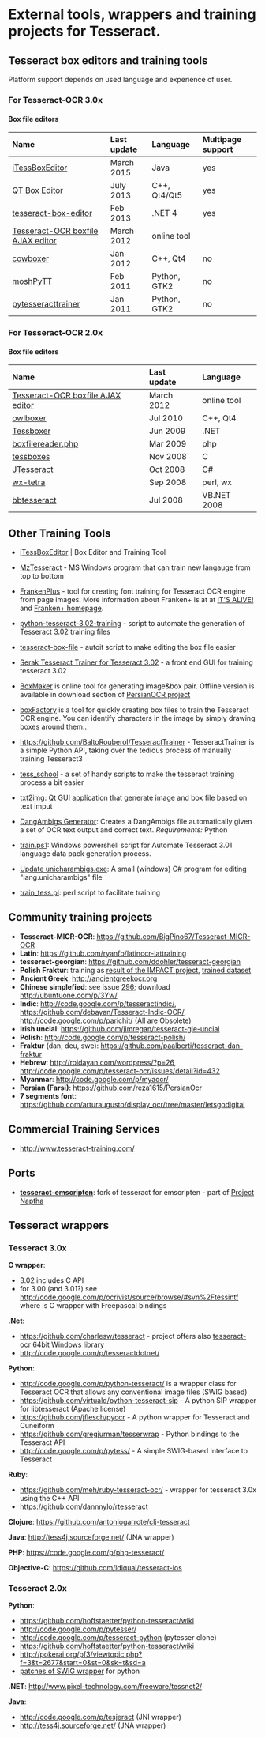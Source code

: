 # External tools, wrappers and training projects for Tesseract.

## Tesseract box editors and training tools

Platform support depends on used language and experience of user.

### For Tesseract-OCR 3.0x


#### Box file editors

| **Name** | **Last update** | **Language** | Multipage support |
|:---------|:----------------|:-------------|:------------------|
| [jTessBoxEditor](http://vietocr.sourceforge.net/training.html) | March 2015      | Java         | yes               |
| [QT Box Editor](http://zdenop.github.com/qt-box-editor/) | July 2013       | C++, Qt4/Qt5 | yes               |
| [tesseract-box-editor](http://code.google.com/p/tesseract-box-editor/) | Feb 2013        | .NET 4       | yes               |
| [Tesseract-OCR boxfile AJAX editor](http://pp19dd.com/tesseract-ocr-chopper/) | March 2012      | online tool  |
| [cowboxer](http://code.google.com/p/cowboxer/) | Jan 2012        | C++, Qt4     | no                |
| [moshPyTT ](http://code.google.com/p/moshpytt/) | Feb 2011        | Python, GTK2 | no                |
| [pytesseracttrainer](http://code.google.com/p/pytesseracttrainer/) | Jan 2011        | Python, GTK2 | no                |


### For Tesseract-OCR 2.0x


#### Box file editors

| **Name** | **Last update** | **Language** |
|:---------|:----------------|:-------------|
| [Tesseract-OCR boxfile AJAX editor](http://pp19dd.com/tesseract-ocr-chopper/) | March 2012      | online tool  |
| [owlboxer](http://code.google.com/p/owlboxer/) | Jul 2010        | C++, Qt4     |
| [Tessboxer](http://sites.google.com/site/spilkaondrej) | Jun 2009        | .NET         |
| [boxfilereader.php](http://tesseract-ocr.googlecode.com/files/boxfilereader.php) | Mar 2009        |  php         |
| [tessboxes](http://www.lbreyer.com/tessboxes.html) | Nov 2008        | C            |
| [JTesseract](http://code.google.com/p/jtesseract/) |  Oct 2008       | C#           |
| [wx-tetra](http://code.google.com/p/wx-tetra/) | Sep 2008        | perl, wx     |
| [bbtesseract](http://code.google.com/p/bbtesseract/) | Jul 2008        | VB.NET 2008  |


## Other Training Tools

  *  [jTessBoxEditor](http://vietocr.sourceforge.net/training.html) | Box Editor and Training Tool    

  * [MzTesseract](https://github.com/mazluta/MzTesseract) - MS Windows program that can train new langauge from top to bottom
  * [FrankenPlus](https://github.com/this-is-ari/python-tesseract-3.02-training) - tool for creating font training for Tesseract OCR engine from page images. More information about Franken+ is at at [IT'S ALIVE!](http://emop.tamu.edu/node/54Franken+:) and [Franken+ homepage](http://dh-emopweb.tamu.edu/Franken+/).
  * [python-tesseract-3.02-training](https://github.com/this-is-ari/python-tesseract-3.02-training) - script to automate the generation of Tesseract 3.02 training files
  * [tesseract-box-file](https://code.google.com/p/tesseract-box-file/) - autoit script to make editing the box file easier
  * [Serak Tesseract Trainer for Tesseract 3.02](https://code.google.com/p/serak-tesseract-trainer/) - a front end GUI for training tesseract 3.02
  * [BoxMaker](http://reza1615.github.com/index.html) is online tool for generating image&box pair. Offline version is available in download section of [PersianOCR project](https://github.com/reza1615/PersianOcr/downloads)
  * [boxFactory](http://www.dinosaursandmoustaches.com/boxFactory.php) is a tool for quickly creating box files to train the Tesseract OCR engine. You can identify characters in the image by simply drawing boxes around them..
  * https://github.com/BaltoRouberol/TesseractTrainer - TesseractTrainer is a simple Python API, taking over the tedious process of manually training Tesseract3
  * [tess\_school](https://github.com/ddohler/tess_school) - a set of handy scripts to make the tesseract training process a bit easier
  * [txt2img](http://code.google.com/p/txt2img/): Qt GUI application that generate image and box file based on text imput
  * [DangAmbigs Generator](http://www.cs.toronto.edu/~mreimer/tesseract.html): Creates a DangAmbigs file automatically given a set of OCR text output and correct text. _Requirements:_ Python
  * [train.ps1](http://sourceforge.net/p/vietocr/code/HEAD/tree/jTessBoxEditor/trunk/tools/): Windows powershell script for Automate Tesseract 3.01 language data pack generation process.
  * [Update unicharambigs.exe](http://code.google.com/p/tesseract-ocr/issues/detail?id=544): A small (windows) C# program for editing "lang.unicharambigs" file
  * [train\_tess.pl](http://code.google.com/p/tesseract-ocr/issues/detail?id=640): perl script to facilitate training


## Community training projects

  * **Tesseract-MICR-OCR**: https://github.com/BigPino67/Tesseract-MICR-OCR
  * **Latin**: https://github.com/ryanfb/latinocr-lattraining
  * **tesseract-georgian**: https://github.com/ddohler/tesseract-georgian
  * **Polish Fraktur**: training as [result of the IMPACT project](http://dl.psnc.pl/activities/projekty/impact/results/), [trained dataset](http://dl.psnc.pl/download/tesseract_traineddata.zip)
  * **Ancient Greek**: http://ancientgreekocr.org
  * **Chinese simplefied**: see issue [296](http://code.google.com/p/tesseract-ocr/issues/detail?id=296); download http://ubuntuone.com/p/3Yw/
  * **Indic**: http://code.google.com/p/tesseractindic/, https://github.com/debayan/Tesseract-Indic-OCR/, http://code.google.com/p/parichit/ (All are Obsolete)
  * **Irish uncial**: https://github.com/jimregan/tesseract-gle-uncial
  * **Polish**: http://code.google.com/p/tesseract-polish/
  * **Fraktur** (dan, deu, swe):  https://github.com/paalberti/tesseract-dan-fraktur
  * **Hebrew**: http://roidayan.com/wordpress/?p=26, http://code.google.com/p/tesseract-ocr/issues/detail?id=432
  * **Myanmar**: http://code.google.com/p/myaocr/
  * **Persian (Farsi)**: https://github.com/reza1615/PersianOcr
  * **7 segments font**: https://github.com/arturaugusto/display_ocr/tree/master/letsgodigital

## Commercial Training Services

  * http://www.tesseract-training.com/

## Ports

  * **[tesseract-emscripten](https://github.com/naptha/tesseract-emscripten)**: fork of tesseract for emscripten - part of [Project Naptha](http://projectnaptha.com/)

## Tesseract wrappers

### Tesseract 3.0x

**C wrapper**:
  * 3.02 includes C API
  * for 3.00 (and 3.01?) see http://code.google.com/p/ocrivist/source/browse/#svn%2Ftessintf where is C wrapper with Freepascal bindings

**.Net**:
  * https://github.com/charlesw/tesseract - project offers also [tesseract-ocr 64bit Windows library](https://github.com/charlesw/tesseract/tree/master/src/lib/TesseractOcr/x64)
  * http://code.google.com/p/tesseractdotnet/

**Python**:
  * http://code.google.com/p/python-tesseract/ is a wrapper class for Tesseract OCR that allows any conventional image files (SWIG based)
  * https://github.com/virtuald/python-tesseract-sip - A python SIP wrapper for libtesseract (Apache license)
  * https://github.com/jflesch/pyocr - A python wrapper for Tesseract and Cuneiform
  * https://github.com/gregjurman/tesserwrap - Python bindings to the Tesseract API
  * http://code.google.com/p/pytess/ - A simple SWIG-based interface to Tesseract

**Ruby**:
  * https://github.com/meh/ruby-tesseract-ocr/ - wrapper for tesseract 3.0x using the C++ API
  * https://github.com/dannnylo/rtesseract

**Clojure**: https://github.com/antoniogarrote/clj-tesseract

**Java**: http://tess4j.sourceforge.net/ (JNA wrapper)

**PHP**: https://code.google.com/p/php-tesseract/

**Objective-C**: https://github.com/ldiqual/tesseract-ios

### Tesseract 2.0x

**Python**:
  * https://github.com/hoffstaetter/python-tesseract/wiki
  * http://code.google.com/p/pytesser/
  * http://code.google.com/p/tesseract-python (pytesser clone)
  * https://github.com/hoffstaetter/python-tesseract/wiki
  * http://pokerai.org/pf3/viewtopic.php?f=3&t=2677&start=0&st=0&sk=t&sd=a
  * [patches of SWIG wrapper](http://code.google.com/p/tesseract-ocr/issues/detail?id=77) for python

**.NET**: http://www.pixel-technology.com/freeware/tessnet2/

**Java**:
  * http://code.google.com/p/tesjeract (JNI wrapper)
  * http://tess4j.sourceforge.net/ (JNA wrapper)